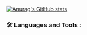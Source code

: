 [![Anurag's GitHub stats](https://github-readme-stats.vercel.app/api?username=VietScripts)](https://github.com/anuraghazra/github-readme-stats)
### :hammer_and_wrench: Languages and Tools :
